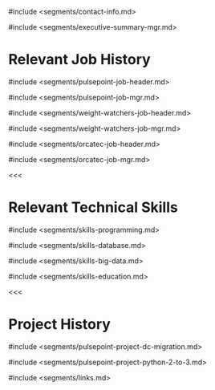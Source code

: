 #include <segments/contact-info.md>

#include <segments/executive-summary-mgr.md>

# Relevant Job History

#include <segments/pulsepoint-job-header.md>

#include <segments/pulsepoint-job-mgr.md>

#include <segments/weight-watchers-job-header.md>

#include <segments/weight-watchers-job-mgr.md>

#include <segments/orcatec-job-header.md>

#include <segments/orcatec-job-mgr.md>

<<<

# Relevant Technical Skills

#include <segments/skills-programming.md>

#include <segments/skills-database.md>

#include <segments/skills-big-data.md>

#include <segments/skills-education.md>

<<<

# Project History

#include <segments/pulsepoint-project-dc-migration.md>

#include <segments/pulsepoint-project-python-2-to-3.md>

#include <segments/links.md>
